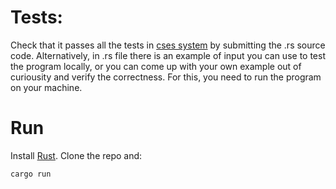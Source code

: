 # Tests:
Check that it passes all the tests in [cses system](https://cses.fi/problemset/task/1755/) by submitting the .rs source code.
Alternatively, in .rs file there is an example of input you can use to test the program locally, or you can come up with your own example out of curiousity and verify the correctness.
For this, you need to run the program on your machine.
# Run
Install [Rust](https://www.rust-lang.org/tools/install).
Clone the repo and:
```
cargo run
``` 
 

